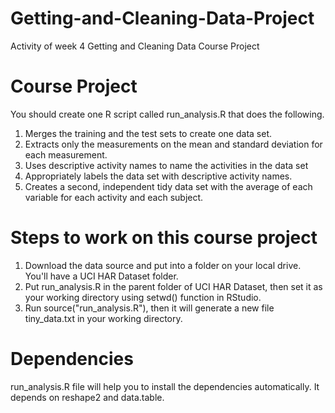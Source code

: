 # Getting-and-Cleaning-Data-Project
Activity of week 4 Getting and Cleaning Data Course Project

# Course Project

You should create one R script called run_analysis.R that does the following.

1. Merges the training and the test sets to create one data set.
2. Extracts only the measurements on the mean and standard deviation for each measurement.
3. Uses descriptive activity names to name the activities in the data set
4. Appropriately labels the data set with descriptive activity names.
5. Creates a second, independent tidy data set with the average of each variable for each activity and each subject.

# Steps to work on this course project

1. Download the data source and put into a folder on your local drive. You'll have a UCI HAR Dataset folder.
2. Put run_analysis.R in the parent folder of UCI HAR Dataset, then set it as your working directory using setwd() 
function in RStudio.
3. Run source("run_analysis.R"), then it will generate a new file tiny_data.txt in your working directory.

# Dependencies

run_analysis.R file will help you to install the dependencies automatically. It depends on reshape2 and data.table.

